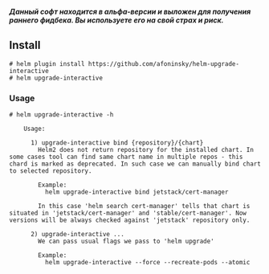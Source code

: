 ***Данный софт находится в альфа-версии и выложен для получения раннего фидбека. Вы используете его на свой страх и риск.***


## Install
```
# helm plugin install https://github.com/afoninsky/helm-upgrade-interactive
# helm upgrade-interactive
```

### Usage
```
# helm upgrade-interactive -h
  
    Usage:

      1) upgrade-interactive bind {repository}/{chart}
        Helm2 does not return repository for the installed chart. In some cases tool can find same chart name in multiple repos - this chard is marked as deprecated. In such case we can manually bind chart to selected repository.

        Example:
          helm upgrade-interactive bind jetstack/cert-manager

        In this case 'helm search cert-manager' tells that chart is situated in 'jetstack/cert-manager' and 'stable/cert-manager'. Now versions will be always checked against 'jetstack' repository only.

      2) upgrade-interactive ...
        We can pass usual flags we pass to 'helm upgrade'

        Example:
          helm upgrade-interactive --force --recreate-pods --atomic
```